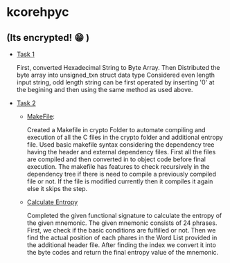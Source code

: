# kcorehpyc 
## (Its encrypted! :grin: )

- [Task 1](https://github.com/Aman333Saxena/kcorehpyc/blob/master/first.c)
  
  First, converted Hexadecimal String to Byte Array.
Then Distributed the byte array into unsigned_txn struct data type
Considered even length input string, odd length string can be first operated by inserting '0' at the begining and then using the same method as used above.

- [Task 2](https://github.com/Aman333Saxena/kcorehpyc/tree/master/second)

  - [MakeFile](https://github.com/Aman333Saxena/kcorehpyc/blob/master/second/MakeFile):
  
    Created a Makefile in crypto Folder to automate compiling and execution of all the C files in the crypto folder and additional entropy file. Used basic makefile syntax considering the dependency tree having the header and external dependency files. First all the files are compiled and then converted in to object code before final execution. The makefile has features to check recursively in the dependency tree if there is need to compile a previously compiled file or not. If the file is modified currently then it compiles it again else it skips the step.  

  - [Calculate Entropy](https://github.com/Aman333Saxena/kcorehpyc/blob/master/second/main.c)
  
    Completed the given functional signature to calculate the entropy of the given mnemonic. The given mnemonic consists of 24 phrases. First, we check if the basic conditions are fulfilled or not. Then we find the actual position of each phares in the Word List provided in the additional header file. After finding the index we convert it into the byte codes and return the final entropy value of the mnemonic.  
